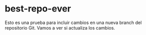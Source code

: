 # best-repo-ever
Esto es una prueba para incluir cambios en una nueva branch del repositorio Git.
Vamos a ver si actualiza los cambios.